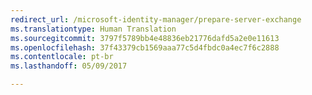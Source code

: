 ```yaml
---
redirect_url: /microsoft-identity-manager/prepare-server-exchange
ms.translationtype: Human Translation
ms.sourcegitcommit: 3797f5789bb4e48836eb21776dafd5a2e0e11613
ms.openlocfilehash: 37f43379cb1569aaa77c5d4fbdc0a4ec7f6c2888
ms.contentlocale: pt-br
ms.lasthandoff: 05/09/2017

---
```


